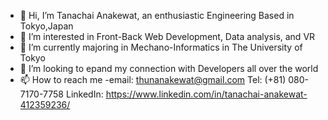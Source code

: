 - 👋 Hi, I’m Tanachai Anakewat, an enthusiastic Engineering Based in Tokyo,Japan
- 👀 I’m interested in Front-Back Web Development, Data analysis, and VR
- 🌱 I’m currently majoring in Mechano-Informatics in The University of Tokyo
- 💞️ I’m looking to epand my connection with Developers all over the world
- 📫 How to reach me
-email: thunanakewat@gmail.com
Tel: (+81) 080-7170-7758
LinkedIn: https://www.linkedin.com/in/tanachai-anakewat-412359236/

<!---
TanachaiAnakewat/TanachaiAnakewat is a ✨ special ✨ repository because its `README.md` (this file) appears on your GitHub profile.
You can click the Preview link to take a look at your changes.
--->
